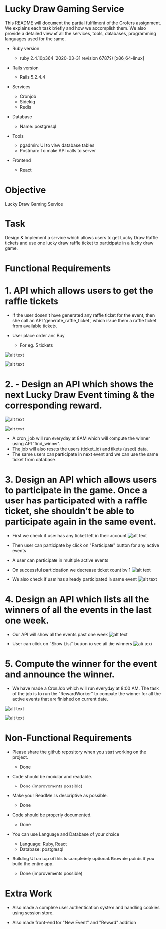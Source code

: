 # Lucky Draw Gaming Service

This README will document the partial fulfilment of the Grofers assignment. We explains each task briefly and how we accomplish them. We also provide a detailed view of all the services, tools, databases, programming languages used for the same.

* Ruby version
    * ruby 2.4.10p364 (2020-03-31 revision 67879) [x86_64-linux]

* Rails version
    * Rails 5.2.4.4

* Services
    * Cronjob
    * Sidekiq
    * Redis

* Database
    * Name: postgresql

* Tools
    * pgadmin: UI to view database tables
    * Postman: To make API calls to server

* Frontend
    * React

# Objective
Lucky Draw Gaming Service

# Task
Design & Implement a service which allows users to get Lucky Draw Raffle tickets and use one lucky draw raffle ticket to participate in a lucky draw game.

# Functional Requirements

# 1. API which allows users to get the raffle tickets

* If the user dosen't have generated any raffle ticket for the event, then she call an API 'generate_raffle_ticket', which issue them a raffle ticket from available tickets.

* User place order and Buy 
    * For eg. 5 tickets

![alt text](https://github.com/Sanjit-Prasad/LuckyDraw/blob/main/images/1.1.png?raw=true)


![alt text](https://github.com/Sanjit-Prasad/LuckyDraw/blob/main/images/1.2.png?raw=true)

# 2. - Design an API which shows the next Lucky Draw Event timing & the corresponding reward.

![alt text](https://github.com/Sanjit-Prasad/LuckyDraw/blob/main/images/2.1.png?raw=true)


![alt text](https://github.com/Sanjit-Prasad/LuckyDraw/blob/main/images/2.2.png?raw=true)

* A cron_job will run everyday at 8AM which will compute the winner using API 'find_winner'.
* The job will also resets the users (ticket_id) and tikets (used) data.
* The same users can participate in next event and we can use the same ticket from database.

# 3. Design an API which allows users to participate in the game. Once a user has participated with a raffle ticket, she shouldn’t be able to participate again in the same event.

* First we check if user has any ticket left in their account
![alt text](https://github.com/Sanjit-Prasad/LuckyDraw/blob/main/images/3.1.png?raw=true)

* Then user can participate by click on "Participate" button for any active events
* A user can participate in multiple active events
* On successful participation we decrease ticket count by 1
![alt text](https://github.com/Sanjit-Prasad/LuckyDraw/blob/main/images/3.2.png?raw=true)

* We also check if user has already participated in same event
![alt text](https://github.com/Sanjit-Prasad/LuckyDraw/blob/main/images/3.3.png?raw=true)


# 4. Design an API which lists all the winners of all the events in the last one week.

* Our API will show all the events past one week
![alt text](https://github.com/Sanjit-Prasad/LuckyDraw/blob/main/images/4.1.png?raw=true)

* User can click on "Show List" button to see all the winners
![alt text](https://github.com/Sanjit-Prasad/LuckyDraw/blob/main/images/4.2.png?raw=true)

# 5. Compute the winner for the event and announce the winner.

* We have made a CronJob which will run everyday at 8:00 AM. The task of the job is to run the "RewardWorker" to compute the winner for all the active events that are finished on current date.

![alt text](https://github.com/Sanjit-Prasad/LuckyDraw/blob/main/images/5.1.png?raw=true)


![alt text](https://github.com/Sanjit-Prasad/LuckyDraw/blob/main/images/5.2.png?raw=true)

# Non-Functional Requirements

* Please share the github repository when you start working on the project.
    * Done

* Code should be modular and readable.
    * Done (improvements possible)

* Make your ReadMe as descriptive as possible.
    * Done

* Code should be properly documented.
    * Done

* You can use Language and Database of your choice
    * Language: Ruby, React
    * Database: postgresql

* Building UI on top of this is completely optional. Brownie points if you build the entire app.
    * Done (improvements possible)

# Extra Work

* Also made a complete user authentication system and handling cookies using session store.

* Also made front-end for "New Event" and "Reward" addition